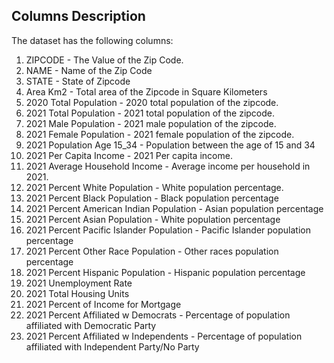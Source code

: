 ## Columns Description
The dataset has the following columns:



1. ZIPCODE - The Value of the Zip Code.  
2. NAME - Name of the Zip Code
3. STATE - State of Zipcode 
4. Area Km2 - Total area of the Zipcode in Square Kilometers
5. 2020 Total Population - 2020 total population of the zipcode.
6. 2021 Total Population - 2021 total population of the zipcode.
7. 2021 Male Population - 2021 male population of the zipcode.
8. 2021 Female Population - 2021 female population of the zipcode.
9. 2021 Population Age 15_34 - Population between the age of 15 and 34
10. 2021 Per Capita Income - 2021 Per capita income.
11. 2021 Average Household Income - Average income per household in 2021.
12. 2021 Percent White Population - White population percentage.
13. 2021 Percent Black Population - Black population percentage
14. 2021 Percent American Indian Population - Asian population percentage
15. 2021 Percent Asian Population - White population percentage
16. 2021 Percent Pacific Islander Population - Pacific Islander population percentage
17. 2021 Percent Other Race Population - Other races population percentage
18. 2021 Percent Hispanic Population - Hispanic population percentage
19. 2021 Unemployment Rate
20. 2021 Total Housing Units
21. 2021 Percent of Income for Mortgage
22. 2021 Percent Affiliated w Democrats - Percentage of population affiliated with Democratic Party
23. 2021 Percent Affiliated w Independents - Percentage of population affiliated with Independent Party/No Party